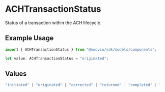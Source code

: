 # ACHTransactionStatus

Status of a transaction within the ACH lifecycle.

## Example Usage

```typescript
import { ACHTransactionStatus } from "@moovio/sdk/models/components";

let value: ACHTransactionStatus = "originated";
```

## Values

```typescript
"initiated" | "originated" | "corrected" | "returned" | "completed" | "canceled"
```